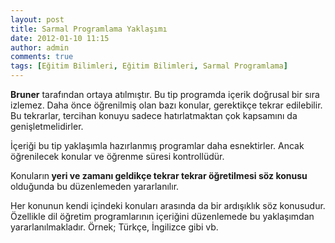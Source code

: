 ```yaml
---
layout: post
title: Sarmal Programlama Yaklaşımı
date: 2012-01-10 11:15
author: admin
comments: true
tags: [Eğitim Bilimleri, Eğitim Bilimleri, Sarmal Programlama]
---
```

<strong>Bruner</strong> tarafından ortaya atılmıştır. Bu tip programda içerik doğrusal bir sıra izlemez. Daha önce öğrenilmiş olan bazı konular, gerektikçe tekrar edilebilir. Bu tekrarlar, tercihan konuyu sadece hatırlatmaktan çok kapsamını da genişletmelidirler.

İçeriği bu tip yaklaşımla hazırlanmış programlar daha esnektirler. Ancak öğrenilecek konular ve öğrenme süresi kontrollüdür.

Konuların<strong> yeri ve zamanı geldikçe tekrar tekrar öğretilmesi söz konusu</strong> olduğunda bu düzenlemeden yararlanılır.

Her konunun kendi içindeki konuları arasında da bir ardışıklık söz konusudur. Özellikle dil öğretim programlarının içeriğini düzenlemede bu yaklaşımdan yararlanılmakladır. Örnek; Türkçe, İngilizce gibi vb.
